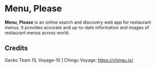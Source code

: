 # Menu, Please
**Menu, Please** is an online search and discovery web app for restaurant menus. It provides accurate and up-to-date information and images of restaurant menus across world. 

## Credits
 Gecko Team 13, Voyage-10 | Chingu Voyage: https://chingu.io/
